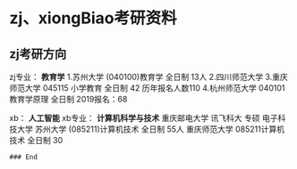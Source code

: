 # zj、xiongBiao考研资料

## zj考研方向
zj专业： **教育学**
1.苏州大学 (040100)教育学	全日制	13人
2.四川师范大学
3.重庆师范大学 045115 小学教育 全日制 42 历年报名人数110
4.杭州师范大学 040101 教育学原理 全日制 2019报名：68





xb： **人工智能**
xb专业： **计算机科学与技术**
重庆邮电大学 讯飞科大  专硕
电子科技大学
苏州大学   (085211)计算机技术	全日制	55人
重庆师范大学 085211计算机技术 全日制 30




```
### End